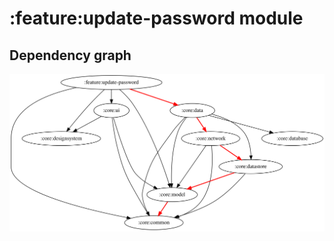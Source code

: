 # :feature:update-password module
## Dependency graph
![Dependency graph](../../docs/images/graphs/dep_graph_feature_update_password.svg)
